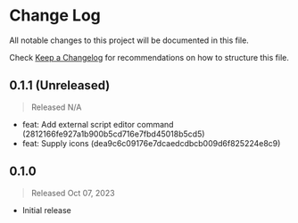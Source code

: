 # Change Log

All notable changes to this project will be documented in this file.

Check [Keep a Changelog](http://keepachangelog.com/) for recommendations on how to structure this file.


## 0.1.1 (Unreleased)
> Released N/A

* feat: Add external script editor command (2812166fe927a1b900b5cd716e7fbd45018b5cd5)
* feat: Supply icons (dea9c6c09176e7dcaedcdbcb009d6f825224e8c9)

## 0.1.0
> Released Oct 07, 2023

* Initial release

